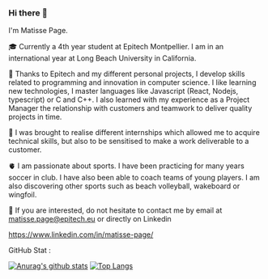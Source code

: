 ### Hi there 👋

I'm Matisse Page.

🎓 Currently a 4th year student at Epitech Montpellier. I am in an international year at Long Beach University in California.

💪 Thanks to Epitech and my different personal projects, I develop skills related to programming and innovation in computer science. I like learning new technologies, I master languages like Javascript (React, Nodejs, typescript) or C and C++. I also learned with my experience as a Project Manager the relationship with customers and teamwork to deliver quality projects in time. 

🚀 I was brought to realise different internships which allowed me to acquire technical skills, but also to be sensitised to make a work deliverable to a customer.

🫀 I am passionate about sports. I have been practicing for many years soccer in club. I have also been able to coach teams of young players. I am also discovering other sports such as beach volleyball, wakeboard or wingfoil.

📝 If you are interested, do not hesitate to contact me by email at matisse.page@epitech.eu or directly on Linkedin

https://www.linkedin.com/in/matisse-page/


GitHub Stat :

 [![Anurag's github stats](https://github-readme-stats.vercel.app/api?username=matissepage)](https://github.com/anuraghazra/github-readme-stats)
[![Top Langs](https://github-readme-stats.vercel.app/api/top-langs/?username=matissepage&layout=compact)](https://github.com/anuraghazra/github-readme-stats)


<!--
**matissepage/matissepage** is a ✨ _special_ ✨ repository because its `README.md` (this file) appears on your GitHub profile.
Here are some ideas to get you started:

- 🔭 I’m currently working on ...
- 🌱 I’m currently learning ...
- 👯 I’m looking to collaborate on ...
- 🤔 I’m looking for help with ...
- 💬 Ask me about ...
- 📫 How to reach me: ...
- 😄 Pronouns: ...
- ⚡ Fun fact: ...
-->
